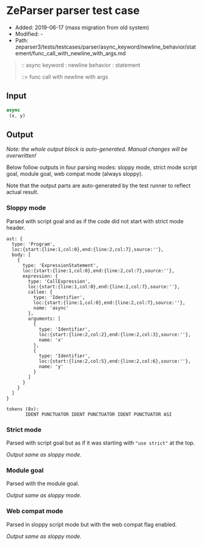 # ZeParser parser test case

- Added: 2019-06-17 (mass migration from old system)
- Modified: -
- Path: zeparser3/tests/testcases/parser/async_keyword/newline_behavior/statement/func_call_with_newline_with_args.md

> :: async keyword : newline behavior : statement
>
> ::> func call with newline with args

## Input

`````js
async 
 (x, y)
`````

## Output

_Note: the whole output block is auto-generated. Manual changes will be overwritten!_

Below follow outputs in four parsing modes: sloppy mode, strict mode script goal, module goal, web compat mode (always sloppy).

Note that the output parts are auto-generated by the test runner to reflect actual result.

### Sloppy mode

Parsed with script goal and as if the code did not start with strict mode header.

`````
ast: {
  type: 'Program',
  loc:{start:{line:1,col:0},end:{line:2,col:7},source:''},
  body: [
    {
      type: 'ExpressionStatement',
      loc:{start:{line:1,col:0},end:{line:2,col:7},source:''},
      expression: {
        type: 'CallExpression',
        loc:{start:{line:1,col:0},end:{line:2,col:7},source:''},
        callee: {
          type: 'Identifier',
          loc:{start:{line:1,col:0},end:{line:2,col:7},source:''},
          name: 'async'
        },
        arguments: [
          {
            type: 'Identifier',
            loc:{start:{line:2,col:2},end:{line:2,col:3},source:''},
            name: 'x'
          },
          {
            type: 'Identifier',
            loc:{start:{line:2,col:5},end:{line:2,col:6},source:''},
            name: 'y'
          }
        ]
      }
    }
  ]
}

tokens (8x):
       IDENT PUNCTUATOR IDENT PUNCTUATOR IDENT PUNCTUATOR ASI
`````

### Strict mode

Parsed with script goal but as if it was starting with `"use strict"` at the top.

_Output same as sloppy mode._

### Module goal

Parsed with the module goal.

_Output same as sloppy mode._

### Web compat mode

Parsed in sloppy script mode but with the web compat flag enabled.

_Output same as sloppy mode._
